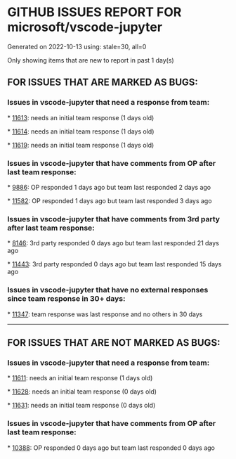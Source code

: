 
# GITHUB ISSUES REPORT FOR microsoft/vscode-jupyter


Generated on 2022-10-13 using: stale=30, all=0


Only showing items that are new to report in past 1 day(s)


## FOR ISSUES THAT ARE MARKED AS BUGS:


### Issues in vscode-jupyter that need a response from team:


\* [11613](https://github.com/microsoft/vscode-jupyter/issues/11613 "Code loss/corruption when jupyter crashes."): needs an initial team response (1 days old)

\* [11614](https://github.com/microsoft/vscode-jupyter/issues/11614 "Cell execution is faster in the background"): needs an initial team response (1 days old)

\* [11619](https://github.com/microsoft/vscode-jupyter/issues/11619 "Sluggish interface ipynb"): needs an initial team response (1 days old)

### Issues in vscode-jupyter that have comments from OP after last team response:


\* [9886](https://github.com/microsoft/vscode-jupyter/issues/9886 "Jupyter notebook debugger fails using some conda kernels (but not others) "): OP responded 1 days ago but team last responded 2 days ago

\* [11582](https://github.com/microsoft/vscode-jupyter/issues/11582 "Remote jupyter-server fails to start a remote kernel"): OP responded 1 days ago but team last responded 3 days ago

### Issues in vscode-jupyter that have comments from 3rd party after last team response:


\* [8146](https://github.com/microsoft/vscode-jupyter/issues/8146 "Jupyter cell debugging does not support &quot;step into&quot; the  third party library code with &quot;justmycode:false&quot;"): 3rd party responded 0 days ago but team last responded 21 days ago

\* [11443](https://github.com/microsoft/vscode-jupyter/issues/11443 "The output is not displayed in tabular form by using %%prun"): 3rd party responded 0 days ago but team last responded 15 days ago

### Issues in vscode-jupyter that have no external responses since team response in 30+ days:


\* [11347](https://github.com/microsoft/vscode-jupyter/issues/11347 "Don't focus last cell if I run a different cell"): team response was last response and no others in 30 days

---

## FOR ISSUES THAT ARE NOT MARKED AS BUGS:


### Issues in vscode-jupyter that need a response from team:


\* [11611](https://github.com/microsoft/vscode-jupyter/issues/11611 "outline focus (highlight) should reflect position of current selected cell"): needs an initial team response (1 days old)

\* [11628](https://github.com/microsoft/vscode-jupyter/issues/11628 "Extension server selector API - additional arguments ca, cert etc"): needs an initial team response (0 days old)

\* [11631](https://github.com/microsoft/vscode-jupyter/issues/11631 "October 2022 Release Plan"): needs an initial team response (0 days old)

### Issues in vscode-jupyter that have comments from OP after last team response:


\* [10388](https://github.com/microsoft/vscode-jupyter/issues/10388 "Option to hide &quot;Launch TensorBoard Session&quot;"): OP responded 0 days ago but team last responded 0 days ago
